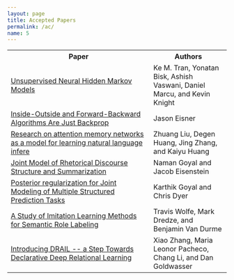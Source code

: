 ```yaml
---
layout: page
title: Accepted Papers
permalink: /ac/
name: 5
---
```



<table style="vertical-align: top">
<col width="65%">
<col width="35%">
<tr><th> Paper </th><th>Authors</th></tr>
<tr><td> <a href="/final/10/10_Paper.pdf">Unsupervised Neural Hidden Markov Models</a></td><td>Ke M. Tran, Yonatan Bisk, Ashish Vaswani, Daniel Marcu, and Kevin Knight</td> </tr>
<tr><td> <a href="/final/11/11_Paper.pdf">Inside-Outside and Forward-Backward Algorithms Are Just Backprop</a></td><td>Jason Eisner</td> </tr>
<tr><td><a href="/final/4/4_Paper.pdf">Research on attention memory networks as a model for learning natural language infere</a> </td><td>Zhuang Liu, Degen Huang, Jing Zhang, and Kaiyu Huang</td></tr>
<tr><td><a href="/final/6/6_Paper.pdf">Joint Model of Rhetorical Discourse Structure and Summarization</a> </td><td>Naman Goyal and Jacob Eisenstein</td></tr>
<tr><td><a href="/final/7/7_Paper.pdf">Posterior regularization for Joint Modeling of Multiple Structured Prediction Tasks</a></td><td>Karthik Goyal and Chris Dyer</td> </tr>
<tr><td><a href="/final/7/7_Paperfinal/8/8_Paper.pdf">A Study of Imitation Learning Methods for Semantic Role Labeling</a> </td><td>Travis Wolfe, Mark Dredze, and Benjamin Van Durme</td></tr>
<tr><td><a href="/final/9/9_Paper.pdf">Introducing DRAIL -- a Step Towards Declarative Deep Relational Learning</a></td> <td>Xiao Zhang, Maria Leonor Pacheco, Chang Li, and Dan Goldwasser</td></tr>
</table>
